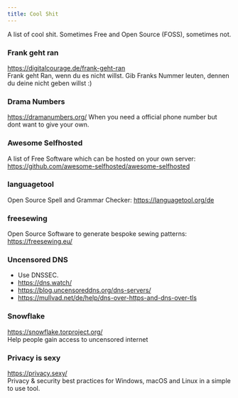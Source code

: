 ```yaml
---
title: Cool Shit
---
```

A list of cool shit. Sometimes Free and Open Source (FOSS), sometimes not.

### Frank geht ran
https://digitalcourage.de/frank-geht-ran  
Frank geht Ran, wenn du es nicht willst. Gib Franks Nummer leuten, dennen du deine nicht geben willst :)

### Drama Numbers
https://dramanumbers.org/
When you need a official phone number but dont want to give your own.  

### Awesome Selfhosted
A list of Free Software which can be hosted on your own server: https://github.com/awesome-selfhosted/awesome-selfhosted

### languagetool
Open Source Spell and Grammar Checker: https://languagetool.org/de

### freesewing
Open Source Software to generate bespoke sewing patterns: https://freesewing.eu/

### Uncensored DNS
- Use DNSSEC.
- https://dns.watch/
- https://blog.uncensoreddns.org/dns-servers/
- https://mullvad.net/de/help/dns-over-https-and-dns-over-tls

### Snowflake
https://snowflake.torproject.org/  
Help people gain access to uncensored internet

### Privacy is sexy
https://privacy.sexy/  
Privacy & security best practices for Windows, macOS and Linux in a simple to use tool.  